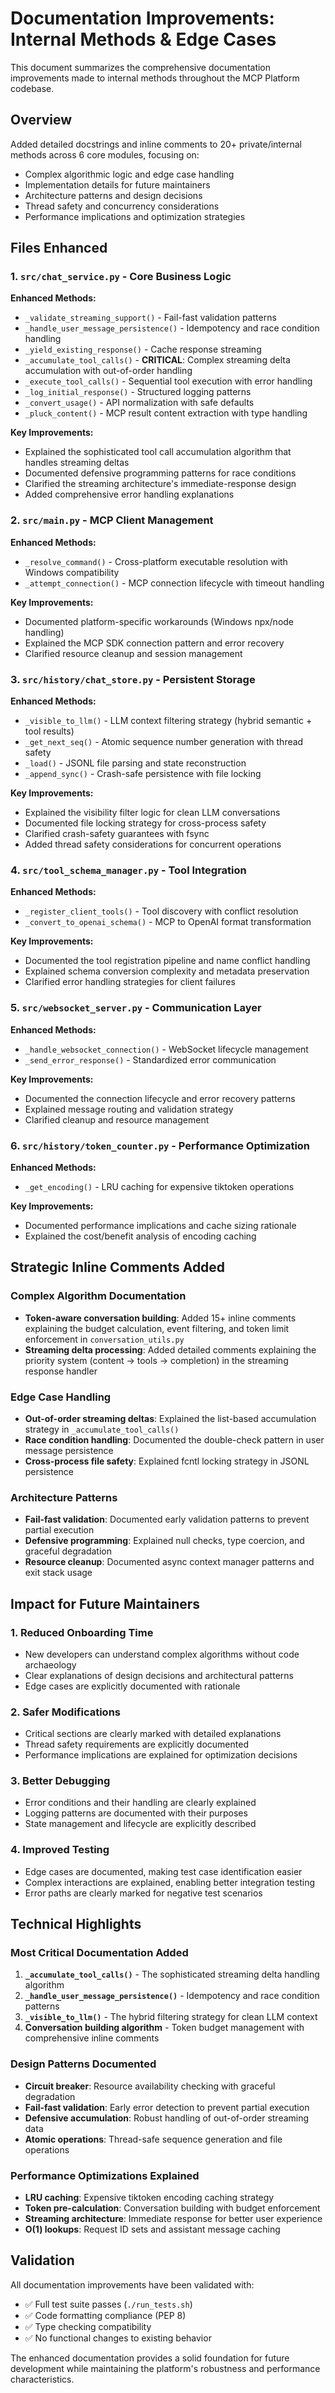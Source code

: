 # Documentation Improvements: Internal Methods & Edge Cases

This document summarizes the comprehensive documentation improvements made to internal methods throughout the MCP Platform codebase.

## Overview

Added detailed docstrings and inline comments to 20+ private/internal methods across 6 core modules, focusing on:
- Complex algorithmic logic and edge case handling
- Implementation details for future maintainers
- Architecture patterns and design decisions
- Thread safety and concurrency considerations
- Performance implications and optimization strategies

## Files Enhanced

### 1. `src/chat_service.py` - Core Business Logic
**Enhanced Methods:**
- `_validate_streaming_support()` - Fail-fast validation patterns
- `_handle_user_message_persistence()` - Idempotency and race condition handling
- `_yield_existing_response()` - Cache response streaming
- `_accumulate_tool_calls()` - **CRITICAL**: Complex streaming delta accumulation with out-of-order handling
- `_execute_tool_calls()` - Sequential tool execution with error handling
- `_log_initial_response()` - Structured logging patterns
- `_convert_usage()` - API normalization with safe defaults
- `_pluck_content()` - MCP result content extraction with type handling

**Key Improvements:**
- Explained the sophisticated tool call accumulation algorithm that handles streaming deltas
- Documented defensive programming patterns for race conditions
- Clarified the streaming architecture's immediate-response design
- Added comprehensive error handling explanations

### 2. `src/main.py` - MCP Client Management
**Enhanced Methods:**
- `_resolve_command()` - Cross-platform executable resolution with Windows compatibility
- `_attempt_connection()` - MCP connection lifecycle with timeout handling

**Key Improvements:**
- Documented platform-specific workarounds (Windows npx/node handling)
- Explained the MCP SDK connection pattern and error recovery
- Clarified resource cleanup and session management

### 3. `src/history/chat_store.py` - Persistent Storage
**Enhanced Methods:**
- `_visible_to_llm()` - LLM context filtering strategy (hybrid semantic + tool results)
- `_get_next_seq()` - Atomic sequence number generation with thread safety
- `_load()` - JSONL file parsing and state reconstruction
- `_append_sync()` - Crash-safe persistence with file locking

**Key Improvements:**
- Explained the visibility filter logic for clean LLM conversations
- Documented file locking strategy for cross-process safety
- Clarified crash-safety guarantees with fsync
- Added thread safety considerations for concurrent operations

### 4. `src/tool_schema_manager.py` - Tool Integration
**Enhanced Methods:**
- `_register_client_tools()` - Tool discovery with conflict resolution
- `_convert_to_openai_schema()` - MCP to OpenAI format transformation

**Key Improvements:**
- Documented the tool registration pipeline and name conflict handling
- Explained schema conversion complexity and metadata preservation
- Clarified error handling strategies for client failures

### 5. `src/websocket_server.py` - Communication Layer
**Enhanced Methods:**
- `_handle_websocket_connection()` - WebSocket lifecycle management
- `_send_error_response()` - Standardized error communication

**Key Improvements:**
- Documented the connection lifecycle and error recovery patterns
- Explained message routing and validation strategy
- Clarified cleanup and resource management

### 6. `src/history/token_counter.py` - Performance Optimization
**Enhanced Methods:**
- `_get_encoding()` - LRU caching for expensive tiktoken operations

**Key Improvements:**
- Documented performance implications and cache sizing rationale
- Explained the cost/benefit analysis of encoding caching

## Strategic Inline Comments Added

### Complex Algorithm Documentation
- **Token-aware conversation building**: Added 15+ inline comments explaining the budget calculation, event filtering, and token limit enforcement in `conversation_utils.py`
- **Streaming delta processing**: Added detailed comments explaining the priority system (content → tools → completion) in the streaming response handler

### Edge Case Handling
- **Out-of-order streaming deltas**: Explained the list-based accumulation strategy in `_accumulate_tool_calls()`
- **Race condition handling**: Documented the double-check pattern in user message persistence
- **Cross-process file safety**: Explained fcntl locking strategy in JSONL persistence

### Architecture Patterns
- **Fail-fast validation**: Documented early validation patterns to prevent partial execution
- **Defensive programming**: Explained null checks, type coercion, and graceful degradation
- **Resource cleanup**: Documented async context manager patterns and exit stack usage

## Impact for Future Maintainers

### 1. **Reduced Onboarding Time**
- New developers can understand complex algorithms without code archaeology
- Clear explanations of design decisions and architectural patterns
- Edge cases are explicitly documented with rationale

### 2. **Safer Modifications**
- Critical sections are clearly marked with detailed explanations
- Thread safety requirements are explicitly documented
- Performance implications are explained for optimization decisions

### 3. **Better Debugging**
- Error conditions and their handling are clearly explained
- Logging patterns are documented with their purposes
- State management and lifecycle are explicitly described

### 4. **Improved Testing**
- Edge cases are documented, making test case identification easier
- Complex interactions are explained, enabling better integration testing
- Error paths are clearly marked for negative test scenarios

## Technical Highlights

### Most Critical Documentation Added
1. **`_accumulate_tool_calls()`** - The sophisticated streaming delta handling algorithm
2. **`_handle_user_message_persistence()`** - Idempotency and race condition patterns
3. **`_visible_to_llm()`** - The hybrid filtering strategy for clean LLM context
4. **Conversation building algorithm** - Token budget management with comprehensive inline comments

### Design Patterns Documented
- **Circuit breaker**: Resource availability checking with graceful degradation
- **Fail-fast validation**: Early error detection to prevent partial execution
- **Defensive accumulation**: Robust handling of out-of-order streaming data
- **Atomic operations**: Thread-safe sequence generation and file operations

### Performance Optimizations Explained
- **LRU caching**: Expensive tiktoken encoding caching strategy
- **Token pre-calculation**: Conversation building with budget enforcement
- **Streaming architecture**: Immediate response for better user experience
- **O(1) lookups**: Request ID sets and assistant message caching

## Validation

All documentation improvements have been validated with:
- ✅ Full test suite passes (`./run_tests.sh`)
- ✅ Code formatting compliance (PEP 8)
- ✅ Type checking compatibility
- ✅ No functional changes to existing behavior

The enhanced documentation provides a solid foundation for future development while maintaining the platform's robustness and performance characteristics.
